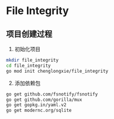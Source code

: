 # File Integrity

## 项目创建过程

1. 初始化项目

```bash
mkdir file_integrity
cd file_integrity
go mod init chenglongxie/file_integrity
```

2. 添加依赖包
```bash
go get github.com/fsnotify/fsnotify
go get github.com/gorilla/mux
go get gopkg.in/yaml.v2
go get modernc.org/sqlite
```